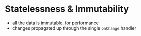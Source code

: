 
# Statelessness & Immutability

- all the data is immutable, for performance
- changes propagated up through the single `onChange` handler
